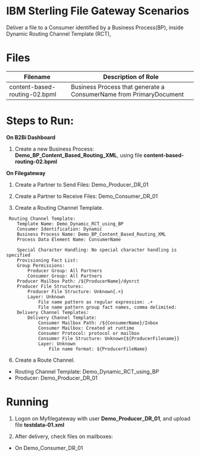 # IBM Sterling File Gateway Scenarios

Deliver a file to a Consumer identified by a Business Process(BP), inside Dynamic Routing Channel Template (RCT), 


# Files

| Filename                        |            Description of Role                                          |
|---------------------------------|-------------------------------------------------------------------------|
| content-based-routing-02.bpml   |  Business Process that generate a ConsumerName from PrimaryDocument|


# Steps to Run:

**On B2Bi Dashboard**

1) Create a new Business Process: **Demo_BP_Content_Based_Routing_XML**, using file **content-based-routing-02.bpml** 


**On Filegateway**

1) Create a Partner to Send Files: Demo_Producer_DR_01

2) Create a Partner to Receive Files: Demo_Consumer_DR_01

3) Create a Routing Channel Template.

```
 Routing Channel Template:
    Template Name: Demo_Dynamic_RCT_using_BP 
    Consumer Identification: Dynamic
    Business Process Name: Demo_BP_Content_Based_Routing_XML
    Process Data Element Name: ConsumerName

    Special Character Handling: No special character handling is specified
    Provisioning Fact List:
    Group Permissions:
        Producer Group: All Partners
        Consumer Group: All Partners
    Producer Mailbox Path: /${ProducerName}/dynrct
    Producer File Structures:
        Producer File Structure: Unknown{.+}
        Layer: Unknown
            File name pattern as regular expression: .+
            File name pattern group fact names, comma delimited:
    Delivery Channel Templates:
        Delivery Channel Template:
            Consumer Mailbox Path: /${ConsumerName}/Inbox
            Consumer Mailbox: Created at runtime
            Consumer Protocol: protocol or mailbox
            Consumer File Structure: Unknown{${ProducerFilename}}
            Layer: Unknown
                File name format: ${ProducerFileName}
```

6) Create a Route Channel.

* Routing Channel Template: Demo_Dynamic_RCT_using_BP
* Producer: Demo_Producer_DR_01

# Running

1) Logon on Myfilegateway with user **Demo_Producer_DR_01**, and upload file **testdata-01.xml**

2) After delivery, check files on mailboxes:

* On Demo_Consumer_DR_01

